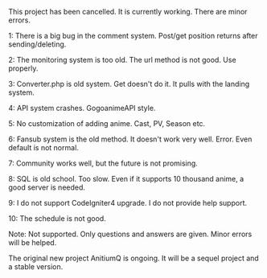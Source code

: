 This project has been cancelled. It is currently working. There are minor errors.

1: There is a big bug in the comment system. Post/get position returns after sending/deleting.

2: The monitoring system is too old. The url method is not good. Use properly.

3: Converter.php is old system. Get doesn't do it. It pulls with the landing system.

4: API system crashes. GogoanimeAPI style.

5: No customization of adding anime. Cast, PV, Season etc.

6: Fansub system is the old method. It doesn't work very well. Error. Even default is not normal.

7: Community works well, but the future is not promising.

8: SQL is old school. Too slow. Even if it supports 10 thousand anime, a good server is needed.

9: I do not support CodeIgniter4 upgrade. I do not provide help support.

10: The schedule is not good.

Note: Not supported. Only questions and answers are given. Minor errors will be helped.

The original new project AnitiumQ is ongoing. It will be a sequel project and a stable version.










